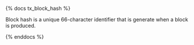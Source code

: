 {% docs tx_block_hash %}

Block hash is a unique 66-character identifier that is generate when a block is produced.

{% enddocs %}
